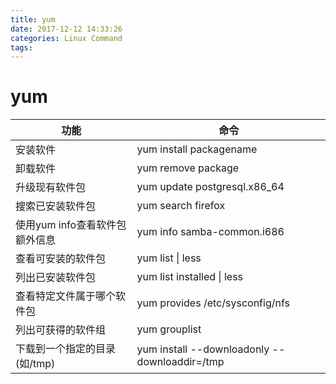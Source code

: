 ```yaml
---
title: yum
date: 2017-12-12 14:33:26
categories: Linux Command
tags: 
---
```


# yum

| 功能                  | 命令                                       |
| ------------------- | ---------------------------------------- |
| 安装软件                | yum install packagename                  |
| 卸载软件                | yum remove package                       |
| 升级现有软件包             | yum update postgresql.x86_64             |
| 搜索已安装软件包            | yum search firefox                       |
| 使用yum info查看软件包额外信息 | yum info samba-common.i686               |
| 查看可安装的软件包           | yum list &#124; less                         |
| 列出已安装软件包            | yum list installed &#124; less               |
| 查看特定文件属于哪个软件包       | yum provides /etc/sysconfig/nfs          |
| 列出可获得的软件组           | yum grouplist                            |
| 下载到一个指定的目录(如/tmp)   | yum install --downloadonly --downloaddir=/tmp <package-name> |


